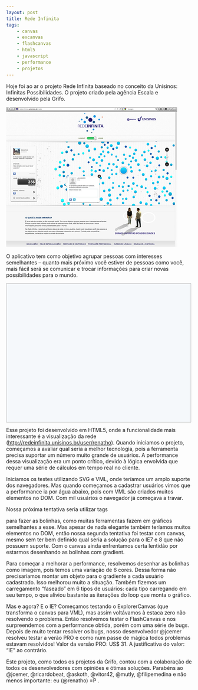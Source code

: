 ```yaml
---
layout: post
title: Rede Infinita
tags:
    - canvas
    - excanvas
    - flashcanvas
    - html5
    - javascript
    - performance
    - projetos
---
```


Hoje foi ao ar o projeto Rede Infinita baseado no conceito da Unisinos: Infinitas Possibilidades. O projeto criado pela agência Escala e desenvolvido pela Grifo.

![Tela da Rede Infinita](/public/rede-infinita/redeinfinita.jpg)

O aplicativo tem como objetivo agrupar pessoas com interesses semelhantes – quanto mais próximo você estiver de pessoas como você, mais fácil será se comunicar e trocar informações para criar novas possibilidades para o mundo.

<object width="500" height="375"><param name="movie" value="http://www.youtube.com/v/Vc2tNIWNMr0?version=3&amp;feature=oembed"><param name="allowFullScreen" value="true"><param name="allowscriptaccess" value="always"><div style="display: block; cursor: pointer; text-align: center; width: 500px; height: 375px; top: auto; left: auto; position: static; "><div style="-webkit-transition: opacity 150ms ease-out; background-image: url(chrome-extension://gofhjkjmkpinhpoiabjplobcaignabnl/icon_play.png); text-align: left; border: 1px solid rgb(0, 0, 0); width: 100%; height: 100%; background-color: rgba(193, 217, 244, 0.496094); opacity: 0.25; background-repeat: no-repeat no-repeat; "></div></div><embed src="http://www.youtube.com/v/Vc2tNIWNMr0?version=3&amp;feature=oembed" type="application/x-shockwave-flash" width="500" height="375" allowscriptaccess="always" allowfullscreen="true" style="display: none !important; "></object>

Esse projeto foi desenvolvido em HTML5, onde a funcionalidade mais interessante é a visualização da rede (http://redeinfinita.unisinos.br/user/renatho). Quando iniciamos o projeto, começamos a avaliar qual seria a melhor tecnologia, pois a ferramenta precisa suportar um número muito grande de usuários. A performance dessa visualização era um ponto crítico, devido à lógica envolvida que requer uma série de cálculos em tempo real no cliente.

Iniciamos os testes utilizando SVG e VML, onde teríamos um amplo suporte dos navegadores. Mas quando começamos a cadastrar usuários vimos que a performance ia por água abaixo, pois com VML são criados muitos elementos no DOM. Com mil usuários o navegador já começava a travar.

Nossa próxima tentativa seria utilizar tags <div> para fazer as bolinhas, como muitas ferramentas fazem em gráficos semelhantes a esse. Mas apesar de nada elegante também teríamos muitos elementos no DOM, então nossa segunda tentativa foi testar com canvas, mesmo sem ter bem definido qual seria a solução para o IE7 e 8 que não possuem suporte. Com o canvas ainda enfrentamos certa lentidão por estarmos desenhando as bolinhas com gradient.

Para começar a melhorar a performance, resolvemos desenhar as bolinhas como imagem, pois temos uma variação de 6 cores. Dessa forma não precisaríamos montar um objeto para o gradiente a cada usuário cadastrado. Isso melhorou muito a situação. Também fizemos um carregamento “faseado” em 6 tipos de usuários: cada tipo carregando em seu tempo, o que aliviou bastante as iterações do loop que monta o gráfico.

Mas e agora? E o IE? Começamos testando o ExplorerCanvas (que transforma o canvas para VML), mas assim voltávamos à estaca zero não resolvendo o problema. Então resolvemos testar o FlashCanvas e nos surpreendemos com a performance obtida, porém com uma série de bugs. Depois de muito tentar resolver os bugs, nosso desenvolvedor @jcemer resolveu testar a verão PRO e como num passe de mágica todos problemas estavam resolvidos! Valor da versão PRO: US$ 31. A justificativa do valor: “IE” ao contrário.

Este projeto, como todos os projetos da Grifo, contou com a colaboração de todos os desenvolvedores com opiniões e ótimas soluções. Parabéns ao @jcemer, @ricardobeat, @askoth, @vitor42, @mutly, @filipemedina e não menos importante: eu (@renatho) =P .
